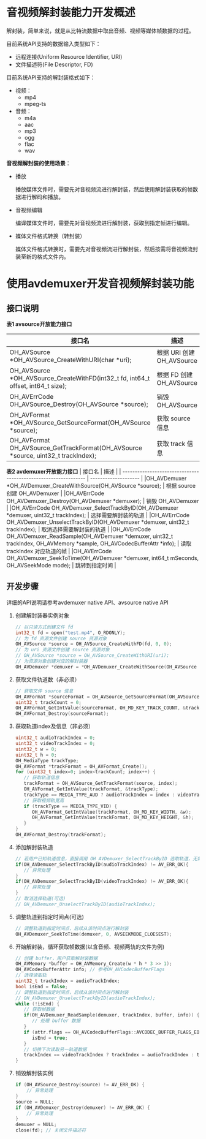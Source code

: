 # 音视频解封装能力开发概述

解封装，简单来说，就是从比特流数据中取出音频、视频等媒体帧数据的过程。

目前系统API支持的数据输入类型如下：

- 远程连接(Uniform Resource Identifier, URI)
- 文件描述符(File Descriptor, FD)

目前系统API支持的解封装格式如下：

- 视频：
  - mp4
  - mpeg-ts
- 音频：
  - m4a
  - aac
  - mp3
  - ogg
  - flac
  - wav

**音视频解封装的使用场景**：

- 播放
  
  播放媒体文件时，需要先对音视频流进行解封装，然后使用解封装获取的帧数据进行解码和播放。

- 音视频编辑
  
  编译媒体文件时，需要先对音视频流进行解封装，获取到指定帧进行编辑。

- 媒体文件格式转换（转封装）

  媒体文件格式转换时，需要先对音视频流进行解封装，然后按需将音视频流封装至新的格式文件内。

# 使用avdemuxer开发音视频解封装功能

## 接口说明

**表1 avsource开放能力接口**

| 接口名                                                       | 描述                 |
| ------------------------------------------------------------ | -------------------- |
| OH_AVSource *OH_AVSource_CreateWithURI(char *uri);  | 根据 URI 创建 OH_AVSource       |
| OH_AVSource *OH_AVSource_CreateWithFD(int32_t fd, int64_t offset, int64_t size);   | 根据 FD 创建OH_AVSource       |
| OH_AVErrCode OH_AVSource_Destroy(OH_AVSource *source);    | 销毁 OH_AVSource       |
| OH_AVFormat *OH_AVSource_GetSourceFormat(OH_AVSource *source);   | 获取 source 信息       |
| OH_AVFormat OH_AVSource_GetTrackFormat(OH_AVSource *source, uint32_t trackIndex);    | 获取 track 信息       |

**表2 avdemuxer开放能力接口**
| 接口名                                                       | 描述                 |
| --------------------------------------------------------------- | -------------------- |
|OH_AVDemuxer *OH_AVDemuxer_CreateWithSource(OH_AVSource *source);    | 根据 source 创建 OH_AVDemuxer       |
|OH_AVErrCode OH_AVDemuxer_Destroy(OH_AVDemuxer *demuxer);    | 销毁 OH_AVDemuxer       |
|OH_AVErrCode OH_AVDemuxer_SelectTrackByID(OH_AVDemuxer *demuxer, uint32_t trackIndex);    | 选择需要解封装的轨道      |
|OH_AVErrCode OH_AVDemuxer_UnselectTrackByID(OH_AVDemuxer *demuxer, uint32_t trackIndex);    | 取消选择需要解封装的轨道       |
|OH_AVErrCode OH_AVDemuxer_ReadSample(OH_AVDemuxer *demuxer, uint32_t trackIndex, OH_AVMemory *sample, OH_AVCodecBufferAttr *info);    | 读取 trackIndex 对应轨道的帧     |
|OH_AVErrCode OH_AVDemuxer_SeekToTime(OH_AVDemuxer *demuxer, int64_t mSeconds, OH_AVSeekMode mode);    | 跳转到指定时间       |


## 开发步骤

详细的API说明请参考avdemuxer native API、avsource native API

1. 创建解封装器实例对象

   ``` c
   // 以只读方式创建文件 fd
   int32_t fd = open("test.mp4", O_RDONLY);
   // 为 fd 资源文件创建 source 资源对象
   OH_AVSource *source = OH_AVSource_CreateWithFD(fd, 0, 0);
   // 为 uri 资源文件创建 source 资源对象
   // OH_AVSource *source = OH_AVSource_CreateWithURI(uri);
   // 为资源对象创建对应的解封装器
   OH_AVDemuxer *demuxer = *OH_AVDemuxer_CreateWithSource(OH_AVSource *source);
   ```



2. 获取文件轨道数（非必须）

   ``` c
   // 获取文件 source 信息
   OH_AVFormat *sourceFormat = OH_AVSource_GetSourceFormat(OH_AVSource *source);
   uint32_t trackCount = 0;
   OH_AVFormat_GetIntValue(sourceFormat, OH_MD_KEY_TRACK_COUNT, &trackCount);
   OH_AVFormat_Destroy(sourceFormat);
   ```

   

3. 获取轨道index及信息（非必须）

   ``` c
   uint32_t audioTrackIndex = 0;
   uint32_t videoTrackIndex = 0;
   uint32_t w = 0;
   uint32_t h = 0;
   OH_MediaType trackType;
   OH_AVFormat *trackFormat = OH_AVFormat_Create();
   for (uint32_t index=0; index<trackCount; index++) {
      // 获取轨道信息
      trackFormat = OH_AVSource_GetTrackFormat(source, index);
      OH_AVFormat_GetIntValue(trackFormat, &trackType);
      trackType == MEDIA_TYPE_AUD ? audioTrackIndex = index : videoTrackIndex = index;
      // 获取视频轨宽高
      if (trackType == MEDIA_TYPE_VID) {
         OH_AVFormat_GetIntValue(trackFormat, OH_MD_KEY_WIDTH, &w);
         OH_AVFormat_GetIntValue(trackFormat, OH_MD_KEY_HEIGHT, &h);
      }
   }
   OH_AVFormat_Destroy(trackFormat);
   ```

   

4. 添加解封装轨道

   ``` c
   // 若用户已知轨道信息，直接调用 OH_AVDemuxer_SelectTrackByID 选取轨道，无需通过 source format 和 track count 判断
   if(OH_AVDemuxer_SelectTrackByID(audioTrackIndex) != AV_ERR_OK){
      // 异常处理
   }
   if(OH_AVDemuxer_SelectTrackByID(videoTrackIndex) != AV_ERR_OK){
      // 异常处理
   }
   // 取消选择轨道(可选)
   // OH_AVDemuxer_UnselectTrackByID(audioTrackIndex);
   ```



5. 调整轨道到指定时间点(可选)

   ``` c
   // 调整轨道到指定时间点，后续从该时间点进行解封装
   OH_AVDemuxer_SeekToTime(demuxer, 0, AVSEEKMODE_CLOESEST);
   ```

6. 开始解封装，循环获取帧数据(以含音频、视频两轨的文件为例)

   ``` c
   // 创建 buffer，用户获取解封装数据
   OH_AVMemory *buffer = OH_AVMemory_Create(w * h * 3 >> 1);
   OH_AVCodecBufferAttr info; // 参考OH_AVCodecBufferFlags
   // 选择读取轨
   uint32_t trackIndex = audioTrackIndex; 
   bool isEnd = false;
   // 调整轨道到指定时间点，后续从该时间点进行解封装
   // OH_AVDemuxer_UnselectTrackByID(audioTrackIndex);
   while (!isEnd) {
      // 获取帧数据
      if(OH_AVDemuxer_ReadSample(demuxer, trackIndex, buffer, info)) {
         // 处理 buffer 数据
      }
      if (attr.flags == OH_AVCodecBufferFlags::AVCODEC_BUFFER_FLAGS_EOS) {
         isEnd = true;
      }
      // 切换下次读取另一轨道数据
      trackIndex == videoTrackIndex ? trackIndex = audioTrackIndex : trackIndex = videoTrackIndex;
   }   
   ```

   

7. 销毁解封装实例

   ``` c
   if (OH_AVSource_Destroy(source) != AV_ERR_OK) {
       // 异常处理
   }
   source = NULL;
   if (OH_AVDemuxer_Destroy(demuxer) != AV_ERR_OK) {
       // 异常处理
   }
   demuxer = NULL;
   close(fd); // 关闭文件描述符
   ```

   
